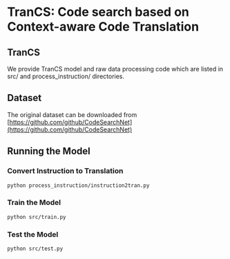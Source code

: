 # TranCS: Code search based on Context-aware Code Translation
## TranCS
We provide TranCS model and raw data processing code which are listed in src/ and process_instruction/ directories.

## Dataset
The original dataset can be downloaded from [https://github.com/github/CodeSearchNet](https://github.com/github/CodeSearchNet)

## Running the Model
### Convert Instruction to Translation 
```shell
python process_instruction/instruction2tran.py
```
### Train the Model
```shell
python src/train.py
```
### Test the Model
```shell
python src/test.py
```